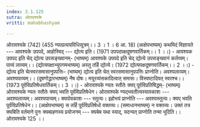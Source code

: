 ```yaml
---
index: 3.1.125
sutra: ओरावश्यके
vritti: mahabhashyam

---
```

 ओरावश्यके (742) (455 ण्यत्प्रत्ययविधिसूत्रम्।। 3 । 1 । 6 आ. 18) (आक्षेपभाष्यम्) कथमिदं विज्ञायते --- आवश्यके उपपदे, आहोस्विद् --- द्योत्य इति। (1971 उपपदपक्षदूषणवार्तिकम्।। 1 ।।) - आवश्यक उपपद इति चेद् द्योत्य उपसङ्ख्यानम्- (भाष्यम्) आवश्यके उपपदे इति चेद् द्योत्ये उपसङ्ख्यानं कर्तव्यम्। पाव्यं लाव्यम्।। (द्योत्यपक्षाभ्युपगमभाष्यम्) अस्तु तर्हि द्योत्ये। (1972 द्योत्यपक्षदूषणवार्तिकम्।। 2 ।।) - द्योत्य इति चेत्स्वरसमासानुपपत्तिः- (भाष्यम्) द्योत्य इति चेत् स्वरसमासानुपपत्तिः प्राप्नोति। अवश्यलाव्यम्। अवश्यपाव्यम्।। (दूषणोद्धारभाष्यम्) नैष दोषः। मयूरव्यंसकादित्वात् समासः। विस्पष्टादिवत् स्वरश्च।। (1973 पूर्वविप्रतिषेधवार्तिकम्।। 3 ।।) - ओरावश्यके ण्यतः स्तौतेः क्यप् पूर्वविप्रतिषिद्धम्- (भाष्यम्) ओरावश्यके ण्यतः स्तौतेः क्यप् भवति पूर्वविप्रतिषेधेन। ओरावश्यके ण्यद्भवतीत्यस्यावकाशः --- अवश्यलाव्यम्। अवश्यपाव्यम्। क्यपोवकाशः --- स्तुत्यः। इहोभयं प्राप्नोति --- अवश्यस्तुत्यः। क्यप् भवति पूर्वविप्रतिषेधेन।। (आक्षेपभाष्यम्) स तर्हि पूर्वविप्रतिषेधो वक्तव्यः। (समाधानभाष्यम्) न वक्तव्यः। उक्तं तत्र क्यबिति वर्तमाने पुनः क्यब्ग्रहणस्य प्रयोजनम् --- क्यबेब यथा स्याद्, यदन्यत् प्राप्नोति तन्मा भूदिति।। ओरावश्यके 125 ।। 